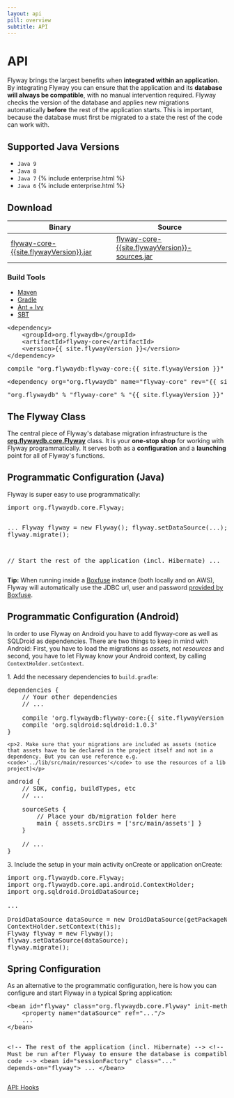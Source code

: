 ```yaml
---
layout: api
pill: overview
subtitle: API
---
```

# API

Flyway brings the largest benefits when **integrated within an application**. By integrating Flyway
you can ensure that the application and its **database will always be compatible**, with no manual
intervention required. Flyway checks the version of the database and applies new migrations automatically
**before** the rest of the application starts. This is important, because the database must first
be migrated to a state the rest of the code can work with.

## Supported Java Versions

- `Java 9`
- `Java 8`
- `Java 7` {% include enterprise.html %}
- `Java 6` {% include enterprise.html %}

## Download

<table class="table">
    <thead>
    <tr>
        <th><strong>Binary</strong></th>
        <th><strong>Source</strong></th>
    </tr>
    </thead>
    <tr>
        <td>
            <a href="http://repo1.maven.org/maven2/org/flywaydb/flyway-core/{{site.flywayVersion}}/flyway-core-{{site.flywayVersion}}.jar">flyway-core-{{site.flywayVersion}}.jar</a>
        </td>
        <td>
            <a href="http://repo1.maven.org/maven2/org/flywaydb/flyway-core/{{site.flywayVersion}}/flyway-core-{{site.flywayVersion}}-sources.jar">flyway-core-{{site.flywayVersion}}-sources.jar</a>
        </td>
    </tr>
</table>

<h3>Build Tools</h3>
<div class="tabbable">
    <ul class="nav nav-tabs">
        <li class="active marketing-item"><a href="#tab-maven" data-toggle="tab"><i class="fa fa-maxcdn"></i> Maven</a>
        </li>
        <li class="marketing-item"><a href="#tab-gradle" data-toggle="tab"><i class="fa fa-cogs"></i> Gradle</a>
        </li>
        <li class="marketing-item"><a href="#tab-ant" data-toggle="tab"><i class="fa fa-wrench"></i> Ant + Ivy</a>
        </li>
        <li class="marketing-item"><a href="#tab-sbt" data-toggle="tab"><i class="fa fa-angle-right"></i> SBT</a>
        </li>
    </ul>
    <div class="tab-content">
        <div class="tab-pane active" id="tab-maven">
            <pre class="prettyprint">&lt;dependency&gt;
    &lt;groupId&gt;org.flywaydb&lt;/groupId&gt;
    &lt;artifactId&gt;flyway-core&lt;/artifactId&gt;
    &lt;version&gt;{{ site.flywayVersion }}&lt;/version&gt;
&lt;/dependency&gt;</pre>
        </div>
        <div class="tab-pane" id="tab-gradle">
            <pre class="prettyprint">compile "org.flywaydb:flyway-core:{{ site.flywayVersion }}"</pre>
        </div>
        <div class="tab-pane" id="tab-ant">
            <pre class="prettyprint">&lt;dependency org="org.flywaydb" name="flyway-core" rev="{{ site.flywayVersion }}"/&gt;</pre>
        </div>
        <div class="tab-pane" id="tab-sbt">
            <pre class="prettyprint">"org.flywaydb" % "flyway-core" % "{{ site.flywayVersion }}"</pre>
        </div>
    </div>
</div>

<h2>The Flyway Class</h2>

<p>The central piece of Flyway&#x27;s database migration infrastructure is the <strong><a
        href="/documentation/api/javadoc/org/flywaydb/core/Flyway">org.flywaydb.core.Flyway</a></strong>
    class. It is your <strong>one-stop shop</strong> for working with Flyway programmatically. It serves both as a
    <strong>configuration</strong> and a <strong>launching</strong> point for all of Flyway&#x27;s functions. </p>

<h2>Programmatic Configuration (Java)</h2>

<p>Flyway is super easy to use programmatically: </p><pre class="prettyprint">import org.flywaydb.core.Flyway;

...
Flyway flyway = new Flyway();
flyway.setDataSource(...);
flyway.migrate();

// Start the rest of the application (incl. Hibernate)
...</pre>

<div class="well"><strong>Tip:</strong> When running inside a <a href="https://boxfuse.com">Boxfuse</a>
    instance (both locally and on AWS), Flyway will automatically use the JDBC url, user and password
    <a href="https://boxfuse.com/docs/databases#envvars">provided by Boxfuse</a>.</div>

<h2>Programmatic Configuration (Android)</h2>

<p>In order to use Flyway on Android you have to add flyway-core as well as SQLDroid as dependencies. There are two things to keep in mind with Android: First, you have to load the migrations as <i>assets</i>, not <i>resources</i> and second, you have to let Flyway know your Android context, by calling <code>ContextHolder.setContext</code>.</p>

<p>1. Add the necessary dependencies to <code>build.gradle</code>:</p>

<pre class="prettyprint">dependencies {
    // Your other dependencies
    // ...

    compile 'org.flywaydb:flyway-core:{{ site.flywayVersion }}'
    compile 'org.sqldroid:sqldroid:1.0.3'
}</pre>

    <p>2. Make sure that your migrations are included as assets (notice that assets have to be declared in the project itself and not in a dependency. But you can use reference e.g. <code>'../lib/src/main/resources'</code> to use the resources of a lib project)</p>

<pre class="prettyprint">android {
    // SDK, config, buildTypes, etc
    // ...

    sourceSets {
        // Place your db/migration folder here
        main { assets.srcDirs = ['src/main/assets'] }
    }

    // ...
}</pre>

<p>3. Include the setup in your main activity onCreate or application onCreate:</p>

<pre class="prettyprint">import org.flywaydb.core.Flyway;
import org.flywaydb.core.api.android.ContextHolder;
import org.sqldroid.DroidDataSource;

...

DroidDataSource dataSource = new DroidDataSource(getPackageName(), "...");
ContextHolder.setContext(this);
Flyway flyway = new Flyway();
flyway.setDataSource(dataSource);
flyway.migrate();</pre>

<h2 id="spring">Spring Configuration</h2>

<p>As an alternative to the programmatic configuration, here is how you can configure and start Flyway in a typical
    Spring application: </p>
<pre class="prettyprint">&lt;bean id=&quot;flyway&quot; class=&quot;org.flywaydb.core.Flyway&quot; init-method=&quot;migrate&quot;&gt;
    &lt;property name=&quot;dataSource&quot; ref=&quot;...&quot;/&gt;
    ...
&lt;/bean&gt;

&lt;!-- The rest of the application (incl. Hibernate) --&gt;
&lt;!-- Must be run after Flyway to ensure the database is compatible with the code --&gt;
&lt;bean id=&quot;sessionFactory&quot; class=&quot;...&quot; depends-on=&quot;flyway&quot;&gt;
    ...
&lt;/bean&gt;</pre>

<p class="next-steps">
    <a class="btn btn-primary" href="/documentation/api/hooks">API: Hooks <i class="fa fa-arrow-right"></i></a>
</p>
